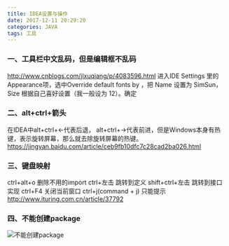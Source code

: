 ```yaml
---
title: IDEA设置与操作
date: 2017-12-11 20:29:20
categories: JAVA
tags: 工具
---
```

### 一、工具栏中文乱码，但是编辑框不乱码
http://www.cnblogs.com/jlxuqiang/p/4083596.html
进入IDE Settings 里的 Appearance项，选中Override default fonts by ，把 Name 设置为 SimSun，Size 根据自己喜好设置（我一般设为 12）。确定
<!--more-->
### 二、alt+ctrl+箭头
在IDEA中alt+ctrl+←代表后退，
alt+ctrl+→代表前进，但是Windows本身有热键，表示旋转屏幕，那么就去除旋转屏幕的热键。
https://jingyan.baidu.com/article/ceb9fb10dfc7c28cad2ba026.html

### 三、键盘映射
ctrl+alt+o               删除不用的import
ctrl+左击                 跳转到定义
shift+ctrl+左击           跳转到接口实现
ctrl+F4                  关闭当前窗口
ctrl+j(command + j)      只能提示
http://www.ituring.com.cn/article/37792

### 四、不能创建package
![不能创建package](https://github.com/chenbuer/markdownImgs/blob/master/blog/canNotCreatePackage.png?raw=true)

